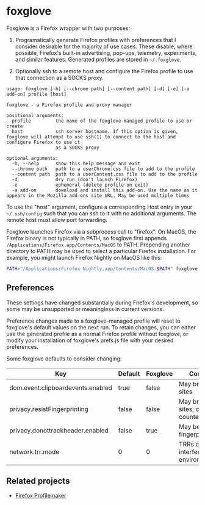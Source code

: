 # foxglove

Foxglove is a Firefox wrapper with two purposes:

1. Programatically generate Firefox profiles with preferences that I consider
   desirable for the majority of use cases. These disable, where possible,
   Firefox's built-in advertising, pop-ups, telemetry, experiments, and similar
   features. Generated profiles are stored in `~/.foxglove`.

2. Optionally ssh to a remote host and configure the Firefox profile to use
   that connection as a SOCKS proxy.

```
usage: foxglove [-h] [--chrome path] [--content path] [-d] [-e] [-a add-on] profile [host]

foxglove - a Firefox profile and proxy manager

positional arguments:
  profile         the name of the foxglove-managed profile to use or create
  host            ssh server hostname. If this option is given, foxglove will attempt to use ssh(1) to connect to the host and configure Firefox to use it
                  as a SOCKS proxy

optional arguments:
  -h, --help      show this help message and exit
  --chrome path   path to a userChrome.css file to add to the profile
  --content path  path to a userContent.css file to add to the profile
  -d              dry run (don't launch Firefox)
  -e              ephemeral (delete profile on exit)
  -a add-on       download and install this add-on. Use the name as it appears in the Mozilla add-ons site URL. May be used multiple times
```

To use the "host" argument, configure a corresponding Host entry in your
`~/.ssh/config` such that you can ssh to it with no additional arguments. The
remote host must allow port forwarding.

Foxglove launches Firefox via a subprocess call to "firefox". On MacOS, the
Firefox binary is not typically in PATH, so foxglove first appends
`/Applications/Firefox.app/Contents/MacOS` to PATH. Prepending another
directory to PATH may be used to select a particular Firefox installation. For
example, you might launch Firefox Nightly on MacOS like this:

```bash
PATH="/Applications/Firefox Nightly.app/Contents/MacOS:$PATH" foxglove example
```

## Preferences
These settings have changed substantially during Firefox's development, so some
may be unsupported or meaningless in current versions.

Preference changes made to a foxglove-managed profile will reset to foxglove's
default values on the next run. To retain changes, you can either use the
generated profile as a normal Firefox profile without foxglove, or modify your
installation of foxglove's prefs.js file with your desired preferences.

Some foxglove defaults to consider changing:

| Key                               | Default | Foxglove | Comments                                       |
| --------------------------------- | ------- | -------- | -----------------------------------------------|
| dom.event.clipboardevents.enabled | true    | false    | May break some sites                           |
| privacy.resistFingerprinting      | false   | false    | May break some sites; can be counterproductive |
| privacy.donottrackheader.enabled  | false   | true     | May be used for fingerprinting                 |
| network.trr.mode                  | 0       | 0        | TRRs can interfere with test environments      |

## Related projects
- [Firefox Profilemaker](https://github.com/allo-/firefox-profilemaker)
